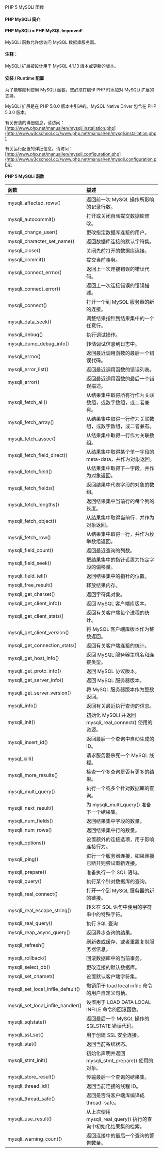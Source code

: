  PHP 5 MySQLi 函数 

#### PHP MySQLi 简介

 

#### PHP MySQLi = PHP MySQL Improved!



 MySQLi 函数允许您访问 MySQL 数据库服务器。

 

#### 注释：

MySQLi 扩展被设计用于 MySQL 4.1.13 版本或更新的版本。

 

#### 安装 / Runtime 配置

 为了能够顺利使用 MySQLi 函数，您必须在编译 PHP 时添加对 MySQLi 扩展的支持。

 MySQLi 扩展是在 PHP 5.0.0 版本中引进的。MySQL Native Driver 包含在 PHP 5.3.0 版本。

 有关安装的详细信息，请访问： [http://www.php.net/manual/en/mysqli.installation.php](http://www.w3cschool.cc//www.php.net/manual/en/mysqli.installation.php)

 有关运行配置的详细信息，请访问： [http://www.php.net/manual/en/mysqli.configuration.php](http://www.w3cschool.cc//www.php.net/manual/en/mysqli.configuration.php)

 

#### PHP 5 MySQLi 函数

 

|函数|描述|
|:--|:--|
|mysqli_affected_rows()|返回前一次 MySQL 操作所影响的记录行数。|
|mysqli_autocommit()|打开或关闭自动提交数据库修改。|
|mysqli_change_user()|更改指定数据库连接的用户。|
|mysqli_character_set_name()|返回数据库连接的默认字符集。|
|mysqli_close()|关闭先前打开的数据库连接。|
|mysqli_commit()|提交当前事务。|
|mysqli_connect_errno()|返回上一次连接错误的错误代码。|
|mysqli_connect_error()|返回上一次连接错误的错误描述。|
|mysqli_connect()|打开一个到 MySQL 服务器的新的连接。|
|mysqli_data_seek()|调整结果指针到结果集中的一个任意行。|
|mysqli_debug()|执行调试操作。|
|mysqli_dump_debug_info()|转储调试信息到日志中。|
|mysqli_errno()|返回最近调用函数的最后一个错误代码。|
|mysqli_error_list()|返回最近调用函数的错误列表。|
|mysqli_error()|返回最近调用函数的最后一个错误描述。|
|mysqli_fetch_all()|从结果集中取得所有行作为关联数组，或数字数组，或二者兼有。|
|mysqli_fetch_array()|从结果集中取得一行作为关联数组，或数字数组，或二者兼有。|
|mysqli_fetch_assoc()|从结果集中取得一行作为关联数组。|
|mysqli_fetch_field_direct()|从结果集中取得某个单一字段的 meta-data，并作为对象返回。|
|mysqli_fetch_field()|从结果集中取得下一字段，并作为对象返回。|
|mysqli_fetch_fields()|返回结果中代表字段的对象的数组。|
|mysqli_fetch_lengths()|返回结果集中当前行的每个列的长度。|
|mysqli_fetch_object()|从结果集中取得当前行，并作为对象返回。|
|mysqli_fetch_row()|从结果集中取得一行，并作为枚举数组返回。|
|mysqli_field_count()|返回最近查询的列数。|
|mysqli_field_seek()|把结果集中的指针设置为指定字段的偏移量。|
|mysqli_field_tell()|返回结果集中的指针的位置。|
|mysqli_free_result()|释放结果内存。|
|mysqli_get_charset()|返回字符集对象。|
|mysqli_get_client_info()|返回 MySQL 客户端库版本。|
|mysqli_get_client_stats()|返回有关客户端每个进程的统计。|
|mysqli_get_client_version()|将 MySQL 客户端库版本作为整数返回。|
|mysqli_get_connection_stats()|返回有关客户端连接的统计。|
|mysqli_get_host_info()|返回 MySQL 服务器主机名和连接类型。|
|mysqli_get_proto_info()|返回 MySQL 协议版本。|
|mysqli_get_server_info()|返回 MySQL 服务器版本。|
|mysqli_get_server_version()|将 MySQL 服务器版本作为整数返回。|
|mysqli_info()|返回有关最近执行查询的信息。|
|mysqli_init()|初始化 MySQLi 并返回 mysqli_real_connect() 使用的资源。|
|mysqli_insert_id()|返回最后一个查询中自动生成的 ID。|
|mysql_kill()|请求服务器杀死一个 MySQL 线程。|
|mysqli_more_results()|检查一个多查询是否有更多的结果。|
|mysqli_multi_query()|执行一个或多个针对数据库的查询。|
|mysqli_next_result()|为 mysqli_multi_query() 准备下一个结果集。|
|mysqli_num_fields()|返回结果集中字段的数量。|
|mysqli_num_rows()|返回结果集中行的数量。|
|mysqli_options()|设置额外的连接选项，用于影响连接行为。|
|mysqli_ping()|进行一个服务器连接，如果连接已断开则尝试重新连接。|
|mysqli_prepare()|准备执行一个 SQL 语句。|
|mysqli_query()|执行某个针对数据库的查询。|
|mysqli_real_connect()|打开一个到 MySQL 服务器的新的链接。|
|mysqli_real_escape_string()|转义在 SQL 语句中使用的字符串中的特殊字符。|
|mysqli_real_query()|执行 SQL 查询|
|mysqli_reap_async_query()|返回异步查询的结果。|
|mysqli_refresh()|刷新表或缓存，或者重置复制服务器信息。|
|mysqli_rollback()|回滚数据库中的当前事务。|
|mysqli_select_db()|更改连接的默认数据库。|
|mysqli_set_charset()|设置默认客户端字符集。|
|mysqli_set_local_infile_default()|撤销用于 load local infile 命令的用户自定义句柄。|
|mysqli_set_local_infile_handler()|设置用于 LOAD DATA LOCAL INFILE 命令的回滚函数。|
|mysqli_sqlstate()|返回最后一个 MySQL 操作的 SQLSTATE 错误代码。|
|mysqli_ssl_set()|用于创建 SSL 安全连接。|
|mysqli_stat()|返回当前系统状态。|
|mysqli_stmt_init()|初始化声明并返回 mysqli_stmt_prepare() 使用的对象。|
|mysqli_store_result()|传输最后一个查询的结果集。|
|mysqli_thread_id()|返回当前连接的线程 ID。|
|mysqli_thread_safe()|返回是否将客户端库编译成 thread-safe。|
|mysqli_use_result()|从上次使用 mysqli_real_query() 执行的查询中初始化结果集的检索。|
|mysqli_warning_count()|返回连接中的最后一个查询的警告数量。|



